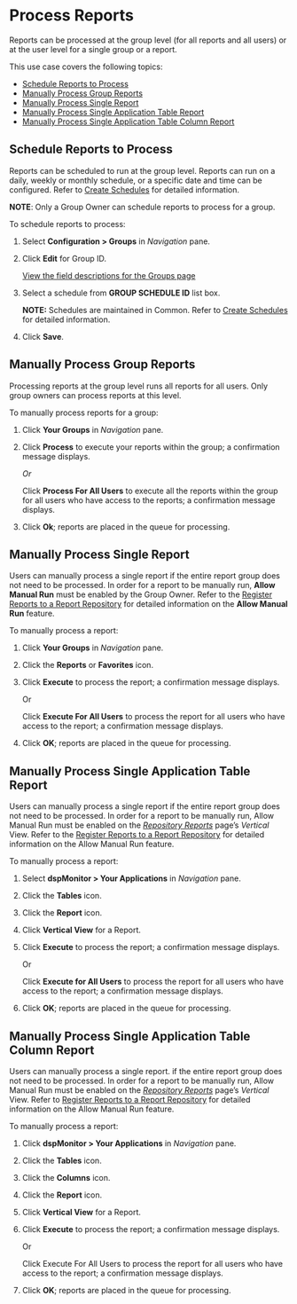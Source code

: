 # Process Reports

Reports can be processed at the group level (for all reports and all
users) or at the user level for a single group or a report.  

This use case covers the following topics:

  - [Schedule Reports to Process](#Schedule_Reports_to_Process)
  - [Manually Process Group Reports](#Manually_Process_Group_Reports)
  - [Manually Process Single Report](#Manually_Process_Single_Report)
  - [Manually Process Single Application Table
    Report](#Manually_Process_Single_Application_Table_Report)
  - [Manually Process Single Application Table Column
    Report](#Manually_Process_Single_Application_Table_Column_Report)

## <span id="Schedule_Reports_to_Process"></span>Schedule Reports to Process

Reports can be scheduled to run at the group level. Reports can run on a
daily, weekly or monthly schedule, or a specific date and time can be
configured. Refer to [Create
Schedules](../../../Platform/Common/Use_Cases/Create_Schedules.htm) for
detailed information.

<span style="font-weight: bold;">NOTE</span>: Only a Group Owner can
schedule reports to process for a group.

To schedule reports to process:

1.  Select **Configuration \> Groups** in *Navigation* pane.

2.  Click **Edit** for Group ID.
    
    [View the field descriptions for the Groups
    page](../Page_Desc/Groups_H.htm)

3.  Select a schedule from **GROUP SCHEDULE ID** list box.
    
    **NOTE:** Schedules are maintained in Common. Refer to [Create
    Schedules](../../../Platform/Common/Use_Cases/Create_Schedules.htm)
    for detailed information.

4.  Click
**Save**.

## <span id="Manually_Process_Group_Reports"></span>Manually Process Group Reports

Processing reports at the group level runs all reports for all users.
Only group owners can process reports at this level.

To manually process reports for a group:

1.  Click **Your Groups** in *Navigation* pane.

2.  Click **Process** to execute your reports within the group; a
    confirmation message displays.
    
    *Or*
    
    Click **Process For All Users** to execute all the reports within
    the group for all users who have access to the reports; a
    confirmation message displays.

3.  Click **Ok**; reports are placed in the queue for
processing.

## <span id="Manually_Process_Single_Report"></span>Manually Process Single Report

Users can manually process a single report if the entire report group
does not need to be processed. In order for a report to be manually run,
**Allow Manual Run** must be enabled by the Group Owner. Refer to the
[Register Reports to a Report
Repository](Register_Reports_to_a_Report_Repo.htm) for detailed
information on the **Allow Manual Run** feature.

To manually process a report: 

1.  Click **Your Groups** in *Navigation* pane.

2.  Click the **Reports** or **Favorites** icon.

3.  Click **Execute** to process the report; a confirmation message
    displays.
    
    Or
    
    Click **Execute For All Users** to process the report for all users
    who have access to the report; a confirmation message displays.

4.  Click **OK**; reports are placed in the queue for
processing.

## <span id="Manually_Process_Single_Application_Table_Report"></span>Manually Process Single Application Table Report

Users can manually process a single report if the entire report group
does not need to be processed. In order for a report to be manually run,
Allow Manual Run must be enabled on the *[Repository
Reports](../Page_Desc/Repository_Reports_H.htm)* page’s *Vertical* View.
Refer to the [Register Reports to a Report
Repository](Register_Reports_to_a_Report_Repo.htm) for detailed
information on the Allow Manual Run feature.

To manually process a report:

1.  Select **dspMonitor \> Your Applications** in *Navigation* pane.

2.  Click the **Tables** icon.

3.  Click the **Report** icon.

4.  Click **Vertical View** for a Report.

5.  Click **Execute** to process the report; a confirmation message
    displays.
    
    Or
    
    Click **Execute for All Users** to process the report for all users
    who have access to the report; a confirmation message displays.

6.  Click **OK**; reports are placed in the queue for
processing.

## <span id="Manually_Process_Single_Application_Table_Column_Report"></span>Manually Process Single Application Table Column Report

Users can manually process a single report. if the entire report group
does not need to be processed. In order for a report to be manually run,
Allow Manual Run must be enabled on the *[Repository
Reports](../Page_Desc/Repository_Reports_H.htm)* page’s *Vertical* View.
Refer to [Register Reports to a Report
Repository](Register_Reports_to_a_Report_Repo.htm) for detailed
information on the Allow Manual Run feature.

To manually process a report:

1.  Click **dspMonitor \> Your Applications** in *Navigation* pane.

2.  Click the **Tables** icon.

3.  Click the **Columns** icon.

4.  Click the **Report** icon.

5.  Click **Vertical View** for a Report.

6.  Click **Execute** to process the report; a confirmation message
    displays.
    
    Or
    
    <span style="font-weight: normal;">Click </span>Execute For All
    Users<span style="font-weight: normal;"> to process the report for
    all users who have access to the report; a confirmation message
    displays.</span>

7.  Click **OK**; reports are placed in the queue for processing.
